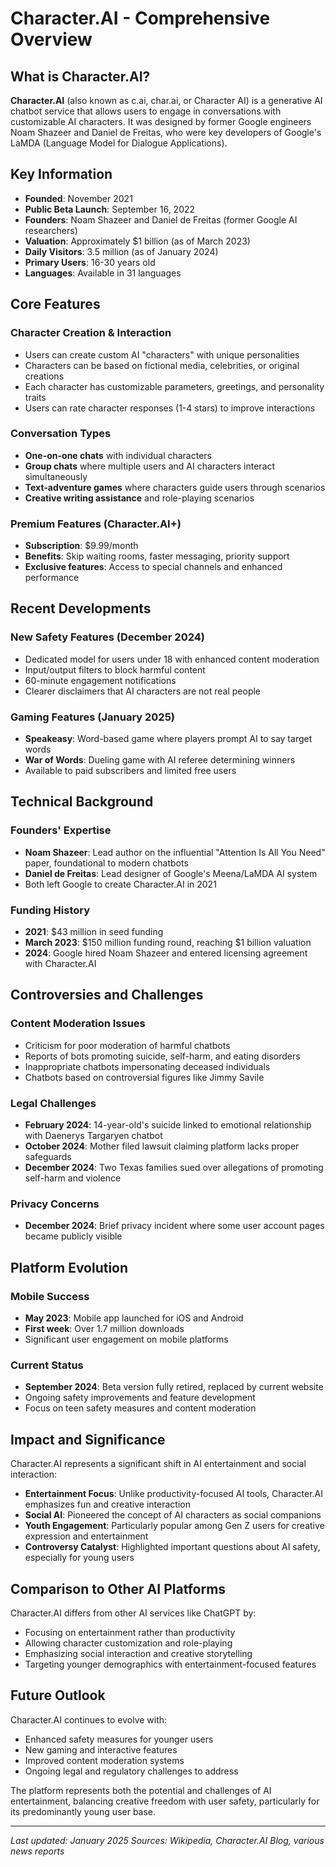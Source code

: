 # Character.AI - Comprehensive Overview

## What is Character.AI?

**Character.AI** (also known as c.ai, char.ai, or Character AI) is a generative AI chatbot service that allows users to engage in conversations with customizable AI characters. It was designed by former Google engineers Noam Shazeer and Daniel de Freitas, who were key developers of Google's LaMDA (Language Model for Dialogue Applications).

## Key Information

- **Founded**: November 2021
- **Public Beta Launch**: September 16, 2022
- **Founders**: Noam Shazeer and Daniel de Freitas (former Google AI researchers)
- **Valuation**: Approximately $1 billion (as of March 2023)
- **Daily Visitors**: 3.5 million (as of January 2024)
- **Primary Users**: 16-30 years old
- **Languages**: Available in 31 languages

## Core Features

### Character Creation & Interaction
- Users can create custom AI "characters" with unique personalities
- Characters can be based on fictional media, celebrities, or original creations
- Each character has customizable parameters, greetings, and personality traits
- Users can rate character responses (1-4 stars) to improve interactions

### Conversation Types
- **One-on-one chats** with individual characters
- **Group chats** where multiple users and AI characters interact simultaneously
- **Text-adventure games** where characters guide users through scenarios
- **Creative writing assistance** and role-playing scenarios

### Premium Features (Character.AI+)
- **Subscription**: $9.99/month
- **Benefits**: Skip waiting rooms, faster messaging, priority support
- **Exclusive features**: Access to special channels and enhanced performance

## Recent Developments

### New Safety Features (December 2024)
- Dedicated model for users under 18 with enhanced content moderation
- Input/output filters to block harmful content
- 60-minute engagement notifications
- Clearer disclaimers that AI characters are not real people

### Gaming Features (January 2025)
- **Speakeasy**: Word-based game where players prompt AI to say target words
- **War of Words**: Dueling game with AI referee determining winners
- Available to paid subscribers and limited free users

## Technical Background

### Founders' Expertise
- **Noam Shazeer**: Lead author on the influential "Attention Is All You Need" paper, foundational to modern chatbots
- **Daniel de Freitas**: Lead designer of Google's Meena/LaMDA AI system
- Both left Google to create Character.AI in 2021

### Funding History
- **2021**: $43 million in seed funding
- **March 2023**: $150 million funding round, reaching $1 billion valuation
- **2024**: Google hired Noam Shazeer and entered licensing agreement with Character.AI

## Controversies and Challenges

### Content Moderation Issues
- Criticism for poor moderation of harmful chatbots
- Reports of bots promoting suicide, self-harm, and eating disorders
- Inappropriate chatbots impersonating deceased individuals
- Chatbots based on controversial figures like Jimmy Savile

### Legal Challenges
- **February 2024**: 14-year-old's suicide linked to emotional relationship with Daenerys Targaryen chatbot
- **October 2024**: Mother filed lawsuit claiming platform lacks proper safeguards
- **December 2024**: Two Texas families sued over allegations of promoting self-harm and violence

### Privacy Concerns
- **December 2024**: Brief privacy incident where some user account pages became publicly visible

## Platform Evolution

### Mobile Success
- **May 2023**: Mobile app launched for iOS and Android
- **First week**: Over 1.7 million downloads
- Significant user engagement on mobile platforms

### Current Status
- **September 2024**: Beta version fully retired, replaced by current website
- Ongoing safety improvements and feature development
- Focus on teen safety measures and content moderation

## Impact and Significance

Character.AI represents a significant shift in AI entertainment and social interaction:

- **Entertainment Focus**: Unlike productivity-focused AI tools, Character.AI emphasizes fun and creative interaction
- **Social AI**: Pioneered the concept of AI characters as social companions
- **Youth Engagement**: Particularly popular among Gen Z users for creative expression and entertainment
- **Controversy Catalyst**: Highlighted important questions about AI safety, especially for young users

## Comparison to Other AI Platforms

Character.AI differs from other AI services like ChatGPT by:
- Focusing on entertainment rather than productivity
- Allowing character customization and role-playing
- Emphasizing social interaction and creative storytelling
- Targeting younger demographics with entertainment-focused features

## Future Outlook

Character.AI continues to evolve with:
- Enhanced safety measures for younger users
- New gaming and interactive features
- Improved content moderation systems
- Ongoing legal and regulatory challenges to address

The platform represents both the potential and challenges of AI entertainment, balancing creative freedom with user safety, particularly for its predominantly young user base.

---

*Last updated: January 2025*
*Sources: Wikipedia, Character.AI Blog, various news reports*